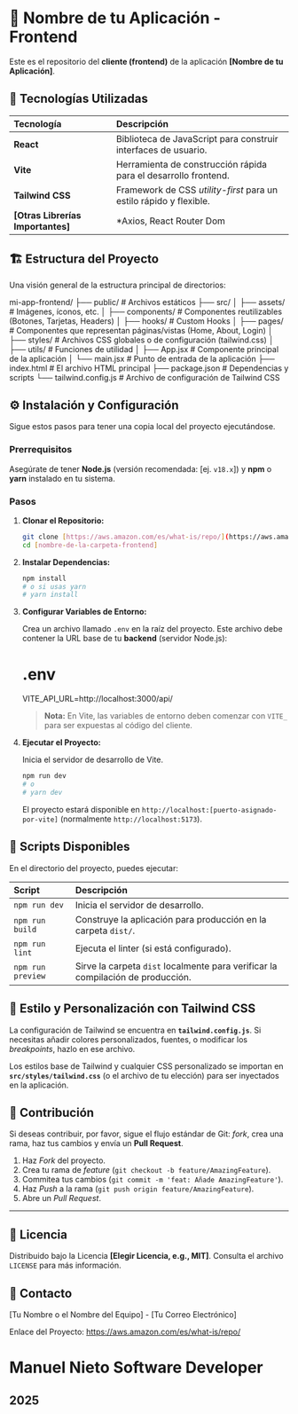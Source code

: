 # 🚀 Nombre de tu Aplicación - Frontend

Este es el repositorio del **cliente (frontend)** de la aplicación **[Nombre de tu Aplicación]**. 

## 🌟 Tecnologías Utilizadas

| Tecnología | Descripción |
| :--- | :--- |
| **React** | Biblioteca de JavaScript para construir interfaces de usuario. |
| **Vite** | Herramienta de construcción rápida para el desarrollo frontend. |
| **Tailwind CSS** | Framework de CSS *utility-first* para un estilo rápido y flexible. |
| **[Otras Librerías Importantes]** | *Axios, React Router Dom |

## 🏗️ Estructura del Proyecto

Una visión general de la estructura principal de directorios:

mi-app-frontend/
├── public/                \# Archivos estáticos
├── src/
│   ├── assets/            \# Imágenes, íconos, etc.
│   ├── components/        \# Componentes reutilizables (Botones, Tarjetas, Headers)
│   ├── hooks/             \# Custom Hooks
│   ├── pages/             \# Componentes que representan páginas/vistas (Home, About, Login)
│   ├── styles/            \# Archivos CSS globales o de configuración (tailwind.css)
│   ├── utils/             \# Funciones de utilidad
│   ├── App.jsx            \# Componente principal de la aplicación
│   └── main.jsx           \# Punto de entrada de la aplicación
├── index.html             \# El archivo HTML principal
├── package.json           \# Dependencias y scripts
└── tailwind.config.js     \# Archivo de configuración de Tailwind CSS

## ⚙️ Instalación y Configuración

Sigue estos pasos para tener una copia local del proyecto ejecutándose.

### **Prerrequisitos**

Asegúrate de tener **Node.js** (versión recomendada: [ej. `v18.x`]) y **npm** o **yarn** instalado en tu sistema.

### **Pasos**

1.  **Clonar el Repositorio:**
    ```bash
    git clone [https://aws.amazon.com/es/what-is/repo/](https://aws.amazon.com/es/what-is/repo/)
    cd [nombre-de-la-carpeta-frontend]
    ```

2.  **Instalar Dependencias:**
    ```bash
    npm install
    # o si usas yarn
    # yarn install

3.  **Configurar Variables de Entorno:**

    Crea un archivo llamado `.env` en la raíz del proyecto. Este archivo debe contener la URL base de tu **backend** (servidor Node.js):

    # .env

    VITE_API_URL=http://localhost:3000/api/

    > **Nota:** En Vite, las variables de entorno deben comenzar con `VITE_` para ser expuestas al código del cliente.

4.  **Ejecutar el Proyecto:**

    Inicia el servidor de desarrollo de Vite.

    ```bash
    npm run dev
    # o
    # yarn dev
    ```

    El proyecto estará disponible en `http://localhost:[puerto-asignado-por-vite]` (normalmente `http://localhost:5173`).

## 📜 Scripts Disponibles

En el directorio del proyecto, puedes ejecutar:

| Script | Descripción |
| :--- | :--- |
| `npm run dev` | Inicia el servidor de desarrollo. |
| `npm run build` | Construye la aplicación para producción en la carpeta `dist/`. |
| `npm run lint` | Ejecuta el linter (si está configurado). |
| `npm run preview` | Sirve la carpeta `dist` localmente para verificar la compilación de producción. |


## 🎨 Estilo y Personalización con Tailwind CSS

La configuración de Tailwind se encuentra en **`tailwind.config.js`**. Si necesitas añadir colores personalizados, fuentes, o modificar los *breakpoints*, hazlo en ese archivo.

Los estilos base de Tailwind y cualquier CSS personalizado se importan en **`src/styles/tailwind.css`** (o el archivo de tu elección) para ser inyectados en la aplicación.

## 🤝 Contribución

Si deseas contribuir, por favor, sigue el flujo estándar de Git: *fork*, crea una rama, haz tus cambios y envía un **Pull Request**.

1.  Haz *Fork* del proyecto.
2.  Crea tu rama de *feature* (`git checkout -b feature/AmazingFeature`).
3.  Commitea tus cambios (`git commit -m 'feat: Añade AmazingFeature'`).
4.  Haz *Push* a la rama (`git push origin feature/AmazingFeature`).
5.  Abre un *Pull Request*.

---

## 📄 Licencia

Distribuido bajo la Licencia **[Elegir Licencia, e.g., MIT]**. Consulta el archivo `LICENSE` para más información.

## 📧 Contacto

[Tu Nombre o el Nombre del Equipo] - [Tu Correo Electrónico]

Enlace del Proyecto: https://aws.amazon.com/es/what-is/repo/


# Manuel Nieto Software Developer

## 2025